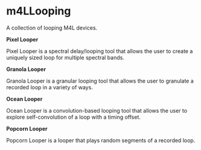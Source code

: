 # m4LLooping
A collection of looping M4L devices.

**Pixel Looper**

Pixel Looper is a spectral delay/looping tool that allows the user to create a uniquely sized loop for multiple spectral bands. 

**Granola Looper**

Granola Looper is a granular looping tool that allows the user to granulate a recorded loop in a variety of ways.

**Ocean Looper**

Ocean Looper is a convolution-based looping tool that allows the user to explore self-convolution of a loop with a timing offset.

**Popcorn Looper**

Popcorn Looper is a looper that plays random segments of a recorded loop.
